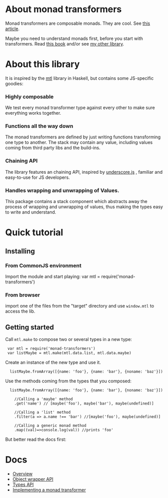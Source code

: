 # About monad transformers

Monad transformers are composable monads. They are cool. See 
[this article](http://book.realworldhaskell.org/read/monad-transformers.html).

Maybe you need to understand monads first, before you start with transformers. 
Read [this book](https://github.com/MostlyAdequate/mostly-adequate-guide) and/or
see [my other library](http://boris-marinov.github.io/funktion/).

# About this library

It is inspired by the [mtl](https://hackage.haskell.org/package/mtl) library in Haskell, but contains some JS-specific goodies:

### Highly composable
We test every monad transformer type against every other to make sure everything works together. 

### Functions all the way down
The monad transformers are defined by just writing functions transforming one type to another. The stack may contain any value, including values coming from third party libs and the build-ins.

### Chaining API
The library features an chaining API, inspired by [underscore.js](http://underscorejs.org/#chaining)
, familiar and easy-to-use for JS developers.

### Handles wrapping and unwrapping of Values.
This package contains a stack component which abstracts away the process of wrapping and unwrapping of values, thus making the types easy to write and understand.


# Quick tutorial

## Installing

### From CommonJS environment
Import the module and start playing:
          var mtl = require('monad-transformers')
### From browser
import one of the files from the "target" directory and use `window.mtl` to access the lib.

## Getting started

Call `mtl.make` to compose two or several types in a new type:

     var mtl = require('monad-transformers')
     var listMaybe = mtl.make(mtl.data.list, mtl.data.maybe)

Create an instance of the new type and use it.
  
      listMaybe.fromArray([{name: 'foo'}, {name: 'bar'}, {noname: 'baz'}])

Use the methods coming from the types that you composed:

      listMaybe.fromArray([{name: 'foo'}, {name: 'bar'}, {noname: 'baz'}])

        //Calling a 'maybe' method
        .get('name') // [maybe('foo'), maybe('bar'), maybe(undefined)]
        
        //Calling a 'list' method
        .filter(a => a.name !== 'bar') //[maybe('foo'), maybe(undefined)]
        
        //Calling a generic monad method
        .map((val)=>console.log(val)) //prints 'foo'

But better read the docs first:

# Docs
* [Overview](docs/overview.md)
* [Object wrapper API](docs/wrapper.md)
* [Types API](docs/api.md)
* [Implementing a monad transformer](docs/implementing-transformer.md)
